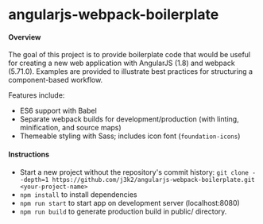 # angularjs-webpack-boilerplate
#### Overview
The goal of this project is to provide boilerplate code that would be useful for creating a new web application with AngularJS (1.8) and webpack (5.71.0). Examples are provided to illustrate best practices for structuring a component-based workflow. 

Features include:
- ES6 support with Babel
- Separate webpack builds for development/production (with linting, minification, and source maps)
- Themeable styling with Sass; includes icon font (`foundation-icons`)

#### Instructions

- Start a new project without the repository's commit history:
`git clone --depth=1 https://github.com/j3k2/angularjs-webpack-boilerplate.git <your-project-name>`
- `npm install` to install dependencies
- `npm run start` to start app on development server (localhost:8080)
- `npm run build` to generate production build in public/ directory.